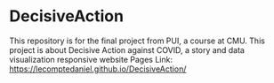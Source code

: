 # DecisiveAction
This repository is for the final project from PUI, a course at CMU. This project is about Decisive Action against COVID, a story and data visualization responsive website
Pages Link: https://lecomptedaniel.github.io/DecisiveAction/
